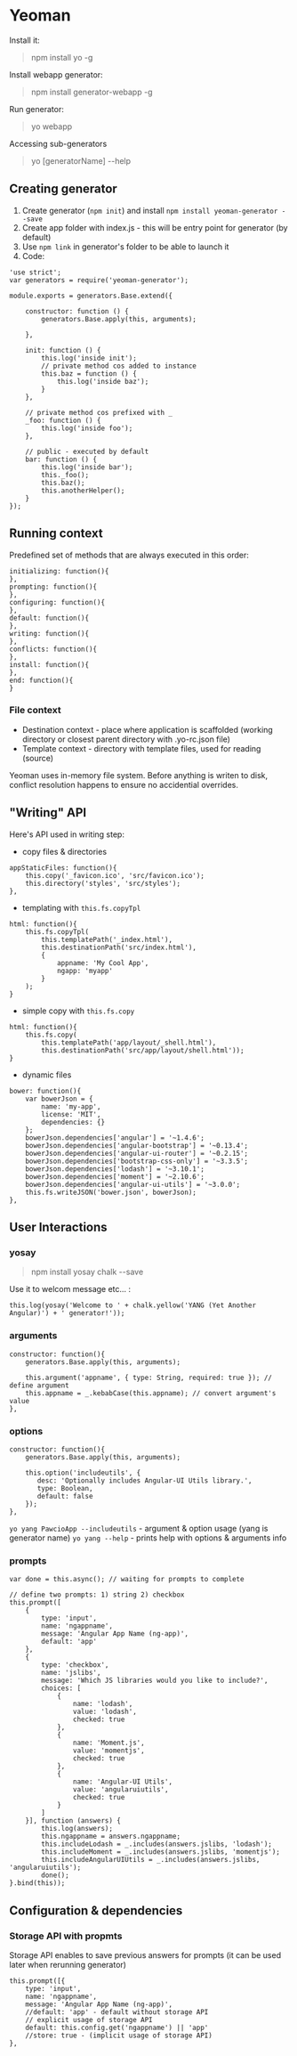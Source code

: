 # Yeoman

Install it:
> npm install yo -g

Install webapp generator:
> npm install generator-webapp -g

Run generator:
> yo webapp

Accessing sub-generators

> yo [generatorName] --help

## Creating generator

1. Create generator (```npm init```) and install ```npm install yeoman-generator --save```
2. Create app folder with index.js - this will be entry point for generator (by default)
3. Use ```npm link``` in generator's folder to be able to launch it
4. Code:

```
'use strict';
var generators = require('yeoman-generator');

module.exports = generators.Base.extend({

    constructor: function () {
        generators.Base.apply(this, arguments);

    },

    init: function () {
        this.log('inside init');
        // private method cos added to instance
        this.baz = function () {
            this.log('inside baz');
        }
    },
    
    // private method cos prefixed with _
    _foo: function () {
        this.log('inside foo');
    },
    
    // public - executed by default
    bar: function () {
        this.log('inside bar');
        this._foo();
        this.baz();
        this.anotherHelper();
    }
});
```

## Running context

Predefined set of methods that are always executed in this order:

```
initializing: function(){
},
prompting: function(){
},
configuring: function(){
},
default: function(){
},
writing: function(){
},
conflicts: function(){
},
install: function(){
},
end: function(){
}
```

### File context

- Destination context - place where application is scaffolded (working directory or closest parent directory with .yo-rc.json file)
- Template context - directory with template files, used for reading (source)

Yeoman uses in-memory file system. Before anything is writen to disk, conflict resolution happens to ensure no accidential overrides.

## "Writing" API

Here's API used in writing step:
- copy files & directories

```
appStaticFiles: function(){
    this.copy('_favicon.ico', 'src/favicon.ico');
    this.directory('styles', 'src/styles');
},
```

- templating with ```this.fs.copyTpl```

```
html: function(){
    this.fs.copyTpl(
        this.templatePath('_index.html'),
        this.destinationPath('src/index.html'),
        {
            appname: 'My Cool App',
            ngapp: 'myapp'
        }
    );
}
```

- simple copy with ```this.fs.copy```

```
html: function(){
    this.fs.copy(
        this.templatePath('app/layout/_shell.html'),
        this.destinationPath('src/app/layout/shell.html'));
}
```

- dynamic files

```
bower: function(){
    var bowerJson = {
        name: 'my-app',
        license: 'MIT',
        dependencies: {}  
    };
    bowerJson.dependencies['angular'] = '~1.4.6';
    bowerJson.dependencies['angular-bootstrap'] = '~0.13.4';
    bowerJson.dependencies['angular-ui-router'] = '~0.2.15';
    bowerJson.dependencies['bootstrap-css-only'] = '~3.3.5';
    bowerJson.dependencies['lodash'] = '~3.10.1';
    bowerJson.dependencies['moment'] = '~2.10.6';
    bowerJson.dependencies['angular-ui-utils'] = '~3.0.0';
    this.fs.writeJSON('bower.json', bowerJson);
},
```

## User Interactions

### yosay

> npm install yosay chalk --save

Use it to welcom message etc... :

```
this.log(yosay('Welcome to ' + chalk.yellow('YANG (Yet Another Angular)') + ' generator!'));
```

### arguments

```
constructor: function(){
    generators.Base.apply(this, arguments);
    
    this.argument('appname', { type: String, required: true }); // define argument
    this.appname = _.kebabCase(this.appname); // convert argument's value
},
```

### options

```
constructor: function(){
    generators.Base.apply(this, arguments);
    
    this.option('includeutils', {
       desc: 'Optionally includes Angular-UI Utils library.',
       type: Boolean,
       default: false 
    });
},
```

```yo yang PawcioApp --includeutils``` - argument & option usage (yang is generator name)
```yo yang --help``` - prints help with options & arguments info

### prompts

```
var done = this.async(); // waiting for prompts to complete

// define two prompts: 1) string 2) checkbox
this.prompt([
    {
        type: 'input',
        name: 'ngappname',
        message: 'Angular App Name (ng-app)',
        default: 'app'
    },
    {
        type: 'checkbox',
        name: 'jslibs',
        message: 'Which JS libraries would you like to include?',
        choices: [
            {
                name: 'lodash',
                value: 'lodash',
                checked: true
            },
            {
                name: 'Moment.js',
                value: 'momentjs',
                checked: true
            },
            {
                name: 'Angular-UI Utils',
                value: 'angularuiutils',
                checked: true
            }
        ]
    }], function (answers) {
        this.log(answers);
        this.ngappname = answers.ngappname;
        this.includeLodash = _.includes(answers.jslibs, 'lodash');
        this.includeMoment = _.includes(answers.jslibs, 'momentjs');
        this.includeAngularUIUtils = _.includes(answers.jslibs, 'angularuiutils');
        done();
}.bind(this));
```

## Configuration & dependencies

### Storage API with propmts

Storage API enables to save previous answers for prompts (it can be used later when rerunning generator)

```
this.prompt([{
    type: 'input',
    name: 'ngappname',
    message: 'Angular App Name (ng-app)',
    //default: 'app' - default without storage API
    // explicit usage of storage API
    default: this.config.get('ngappname') || 'app'
    //store: true - (implicit usage of storage API)
},
```
